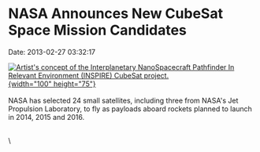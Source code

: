 NASA Announces New CubeSat Space Mission Candidates
===================================================

Date: 2013-02-27 03:32:17

[![Artist\'s concept of the Interplanetary NanoSpacecraft Pathfinder In
Relevant Environment (INSPIRE) CubeSat
project.](http://www.jpl.nasa.gov/images/cubesat/20130226/cubesat20130226-th.jpg){width="100"
height="75"}](http://www.jpl.nasa.gov/news/news.cfm?release=2013-073&rn=news.xml&rst=3706)\
\
NASA has selected 24 small satellites, including three from NASA\'s Jet
Propulsion Laboratory, to fly as payloads aboard rockets planned to
launch in 2014, 2015 and 2016.

\
\
